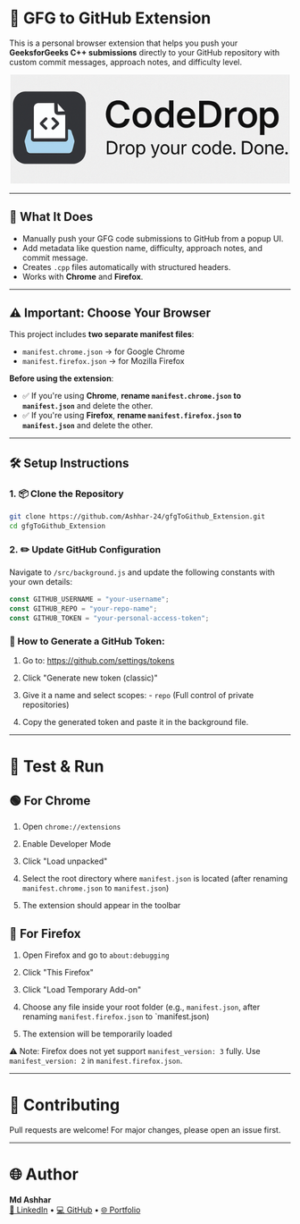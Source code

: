 # 🚀 GFG to GitHub Extension

This is a personal browser extension that helps you push your **GeeksforGeeks C++ submissions** directly to your GitHub repository with custom commit messages, approach notes, and difficulty level.

<p align="center">
  <img src="assets/logos.png" alt="Extension Icon" width = "500"/>
</p>

---

## 🧠 What It Does

- Manually push your GFG code submissions to GitHub from a popup UI.
- Add metadata like question name, difficulty, approach notes, and commit message.
- Creates `.cpp` files automatically with structured headers.
- Works with **Chrome** and **Firefox**.

---

## ⚠️ Important: Choose Your Browser

This project includes **two separate manifest files**:

- `manifest.chrome.json` → for Google Chrome
- `manifest.firefox.json` → for Mozilla Firefox

**Before using the extension**:

- ✅ If you're using **Chrome**, **rename `manifest.chrome.json` to `manifest.json`** and delete the other.
- ✅ If you're using **Firefox**, **rename `manifest.firefox.json` to `manifest.json`** and delete the other.

---

## 🛠️ Setup Instructions

### 1. 📦 Clone the Repository

```bash
git clone https://github.com/Ashhar-24/gfgToGithub_Extension.git
cd gfgToGithub_Extension
```

### 2. ✏️ Update GitHub Configuration

Navigate to `/src/background.js` and update the following constants with your own details:

```js
const GITHUB_USERNAME = "your-username";
const GITHUB_REPO = "your-repo-name";
const GITHUB_TOKEN = "your-personal-access-token";

```

### 🧾 How to Generate a GitHub Token:

1. Go to: https://github.com/settings/tokens

2. Click "Generate new token (classic)"

3. Give it a name and select scopes:
        -  `repo` (Full control of private repositories)

4. Copy the generated token and paste it in the background file.

---- 


# 🧪 Test & Run

## 🟢 For Chrome

1. Open `chrome://extensions`

2. Enable Developer Mode

3. Click "Load unpacked"

4.  Select the root directory where `manifest.json` is located (after renaming `manifest.chrome.json` to `manifest.json`)

5. The extension should appear in the toolbar

## 🔵 For Firefox

1. Open Firefox and go to `about:debugging`

2. Click "This Firefox"

3. Click "Load Temporary Add-on"

4. Choose any file inside your root folder (e.g., `manifest.json`, after renaming `manifest.firefox.json` to `manifest.json)

5. The extension will be temporarily loaded

⚠️ Note: Firefox does not yet support `manifest_version: 3` fully. Use `manifest_version: 2` in `manifest.firefox.json`.

---

# 🤝 Contributing

Pull requests are welcome! For major changes, please open an issue first.

---

# 🌐 Author

**Md Ashhar**  
[🔗 LinkedIn](https://www.linkedin.com/in/md-ashhar/) • [💻 GitHub](https://github.com/Ashhar-24) • [🌐 Portfolio](https://parichay-2-0.vercel.app)
